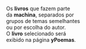 Os **livros** que fazem parte  
da **machina**, separados por  
grupos de temas semelhantes  
ou por escolha do autor.  
O **livro** selecionado será  
exibido na página **yPoemas**.  